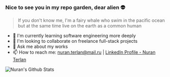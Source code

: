 ### Nice to see you in my repo garden, dear alien 👽
> If you don't know me, I'm a fairy whale who swim in the pacific ocean but at the same time live on the earth as a common human

- 🌱 I'm currently learning software engineering more deeply
- 👯 I'm looking to collaborate on freelance full-stack projects
- 💬 Ask me about my works
- 📫 How to reach me: nuran.terlan@mail.ru | [LinkedIn Profile - Nuran Terlan](https://www.linkedin.com/in/nuran-t%C9%99rlan-3744a71a3/)


<img align="left" alt="Nuran's Github Stats" src="https://github-readme-stats.vercel.app/api?username=NuranTerlan&show_icons=true&theme=radical" />
